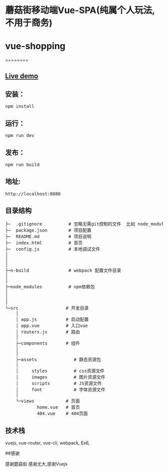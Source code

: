 # 蘑菇街移动端Vue-SPA(纯属个人玩法,不用于商务)
# vue-shopping
========

## [Live demo](http://andylei18.github.io/vue-shopping/)
## 安装：
  <pre>npm install</pre>
## 运行：
  <pre>npm run dev</pre>
## 发布：
  <pre>npm run build</pre>
## 地址:
  <pre>http://localhost:8888</pre>
## 目录结构
<pre>
├─  .gitignore          # 忽略无需git控制的文件  比如 node_modules
├─  package.json        # 项目配置
├─  README.md           # 项目说明
├─  index.html          # 首页
├─  config.js           # 本地调试文件
│
│
│
├─n-build               # webpack 配置文件目录
│
│
├─node_modules          # npm依赖包
│
│
│
└─src                  # 开发目录
    │
    │ app.js           # 启动配置
    │ app.vue          # 入口vue
    │ routers.js       # 路由
    │
    ├─components       # 组件
    │
    │
    ├─assets              # 静态资源包
    │
    │     styles          # css资源文件
    │     images          # 图片资源文件
    │     scripts         # JS资源文件
    │     font            # 字体资源文件
    │
    └─views            # 页面
            home.vue   # 首页
            404.vue    # 404页面
</pre>


## 技术栈

vuejs,
vue-router,
vue-cli,
webpack,
Es6,


##感谢

感谢蘑菇街
感谢尤大,感谢Vuejs

